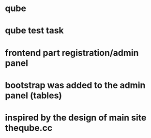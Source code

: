 # qube
# qube test task
# frontend part registration/admin panel
# bootstrap was added to the admin panel (tables)
# inspired by the design of main site theqube.cc
